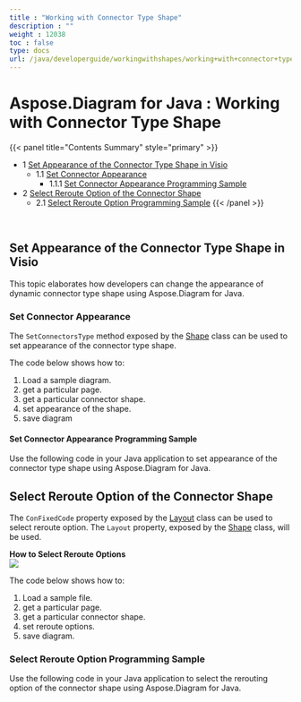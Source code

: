 ```yaml
---
title : "Working with Connector Type Shape" 
description : "" 
weight : 12038 
toc : false
type: docs
url: /java/developerguide/workingwithshapes/working+with+connector+type+shape/
---
```


# Aspose.Diagram for Java : Working with Connector Type Shape


{{< panel title="Contents Summary" style="primary" >}}
*   1 [Set Appearance of the Connector Type Shape in Visio](#set-appearance-of-the-connector-type-shape-in-visio)
    *   1.1 [Set Connector Appearance](#set-connector-appearance)
        *   1.1.1 [Set Connector Appearance Programming Sample](#set-connector-appearance-programming-sample)
*   2 [Select Reroute Option of the Connector Shape](#select-reroute-option-of-the-connector-shape)
    *   2.1 [Select Reroute Option Programming Sample](#select-reroute-option-programming-sample)
{{< /panel >}}
 

 

## Set Appearance of the Connector Type Shape in Visio

This topic elaborates how developers can change the appearance of dynamic connector type shape using Aspose.Diagram for Java.

### Set Connector Appearance

The `SetConnectorsType` method exposed by the [Shape](http://www.aspose.com/api/java/diagram/com.aspose.diagram/classes/shape) class can be used to set appearance of the connector type shape.

The code below shows how to:

1.  Load a sample diagram.
2.  get a particular page.
3.  get a particular connector shape.
4.  set appearance of the shape.
5.  save diagram

#### Set Connector Appearance Programming Sample

Use the following code in your Java application to set appearance of the connector type shape using Aspose.Diagram for Java.

## Select Reroute Option of the Connector Shape

The `ConFixedCode` property exposed by the [Layout](http://www.aspose.com/api/java/diagram/com.aspose.diagram/classes/layout) class can be used to select reroute option. The `Layout` property, exposed by the [Shape](http://www.aspose.com/api/java/diagram/com.aspose.diagram/classes/shape) class, will be used.

**How to Select Reroute Options**  
![](http://i.imgur.com/1O70sSA.png)

The code below shows how to:

1.  Load a sample file.
2.  get a particular page.
3.  get a particular connector shape.
4.  set reroute options.
5.  save diagram.

### Select Reroute Option Programming Sample

Use the following code in your Java application to select the rerouting option of the connector shape using Aspose.Diagram for Java.

